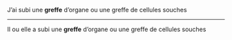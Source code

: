 J’ai subi une **greffe** d’organe ou une greffe de cellules souches

---

Il ou elle a subi une **greffe** d’organe ou une greffe de cellules souches
